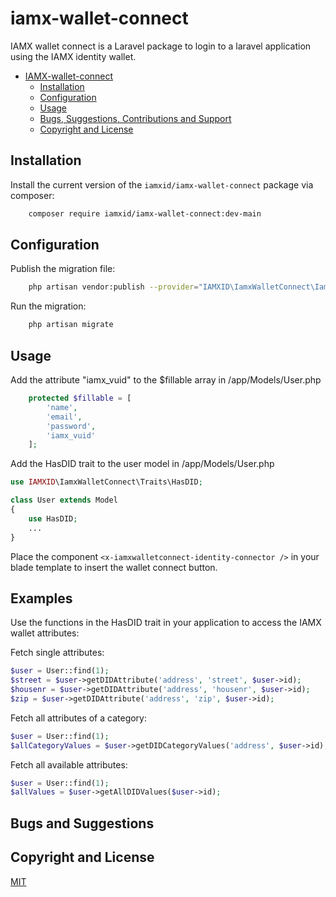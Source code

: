 # iamx-wallet-connect
IAMX wallet connect is a Laravel package to login to a laravel application using the IAMX identity wallet.

- [IAMX-wallet-connect](#iamx-wallet-connect)
    - [Installation](#Installation)
    - [Configuration](#Configuration)
    - [Usage](#Usage)
    - [Bugs, Suggestions, Contributions and Support](#bugs-and-suggestions)
    - [Copyright and License](#copyright-and-license)

## Installation


Install the current version of the `iamxid/iamx-wallet-connect` package via composer:
```sh
    composer require iamxid/iamx-wallet-connect:dev-main
```

## Configuration

Publish the migration file:
```sh
    php artisan vendor:publish --provider="IAMXID\IamxWalletConnect\IamxWalletConnectServiceProvider" --tag="migrations"
```

Run the migration:
```sh
    php artisan migrate
```

## Usage
Add the attribute "iamx_vuid" to the $fillable array in /app/Models/User.php
```php
    protected $fillable = [
        'name',
        'email',
        'password',
        'iamx_vuid'
    ];
```
Add the HasDID trait to the user model in /app/Models/User.php
```php
use IAMXID\IamxWalletConnect\Traits\HasDID;

class User extends Model
{
    use HasDID;
    ...
}
```
Place the component ```<x-iamxwalletconnect-identity-connector />``` in your blade template to insert the wallet connect button.

## Examples
Use the functions in the HasDID trait in your application to access the IAMX wallet attributes:

Fetch single attributes:
```php
$user = User::find(1);
$street = $user->getDIDAttribute('address', 'street', $user->id);
$housenr = $user->getDIDAttribute('address', 'housenr', $user->id);
$zip = $user->getDIDAttribute('address', 'zip', $user->id);
```
Fetch all attributes of a category:
```php
$user = User::find(1);
$allCategoryValues = $user->getDIDCategoryValues('address', $user->id);
```

Fetch all available attributes:
```php
$user = User::find(1);
$allValues = $user->getAllDIDValues($user->id);
```

## Bugs and Suggestions

## Copyright and License

[MIT](https://choosealicense.com/licenses/mit/)
